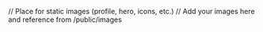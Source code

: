 // Place for static images (profile, hero, icons, etc.)
// Add your images here and reference from /public/images
